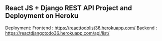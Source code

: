 ## React JS + Django  REST API Project and Deployment on Heroku
Deployment:
Frontend : https://reacttodolist36.herokuapp.com/
Backend : https://reactdjangotodo36.herokuapp.com/api/list/


